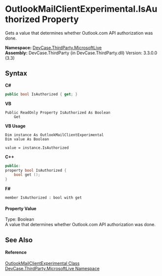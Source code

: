 # OutlookMailClientExperimental.IsAuthorized Property 
 

Gets a value that determines whether Outlook.com API authorization was done.

**Namespace:**&nbsp;<a href="N_DevCase_ThirdParty_MicrosoftLive">DevCase.ThirdParty.MicrosoftLive</a><br />**Assembly:**&nbsp;DevCase.ThirdParty (in DevCase.ThirdParty.dll) Version: 3.3.0.0 (3.3)

## Syntax

**C#**<br />
``` C#
public bool IsAuthorized { get; }
```

**VB**<br />
``` VB
Public ReadOnly Property IsAuthorized As Boolean
	Get
```

**VB Usage**<br />
``` VB Usage
Dim instance As OutlookMailClientExperimental
Dim value As Boolean

value = instance.IsAuthorized

```

**C++**<br />
``` C++
public:
property bool IsAuthorized {
	bool get ();
}
```

**F#**<br />
``` F#
member IsAuthorized : bool with get

```


#### Property Value
Type: Boolean<br />A value that determines whether Outlook.com API authorization was done.

## See Also


#### Reference
<a href="T_DevCase_ThirdParty_MicrosoftLive_OutlookMailClientExperimental">OutlookMailClientExperimental Class</a><br /><a href="N_DevCase_ThirdParty_MicrosoftLive">DevCase.ThirdParty.MicrosoftLive Namespace</a><br />